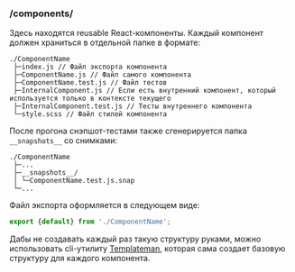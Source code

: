 ### /components/
Здесь находятся reusable React-компоненты. 
Каждый компонент должен храниться в отдельной папке в формате:
```
./ComponentName
 ├─index.js // Файл экспорта компонента
 ├─ComponentName.js // Файл самого компонента
 ├─ComponentName.test.js // Файл тестов
 ├─InternalComponent.js // Если есть внутренний компонент, который используется только в контексте текущего
 ├─InternalComponent.test.js // Тесты внутреннего компонента
 └─style.scss // Файл стилей компонента
```

После прогона снэпшот-тестами также сгенерируется папка `__snapshots__` со снимками:
```
./ComponentName
 ├─...
 ├─__snapshots__/
 │ └─ComponentName.test.js.snap
 └─...
```

Файл экспорта оформляется в следующем виде:
```javascript
export {default} from './ComponentName';
```

Дабы не создавать каждый раз такую структуру руками, можно использовать cli-утилиту [Templateman](https://www.npmjs.com/package/templateman),
которая сама создает базовую структуру для каждого компонента.

